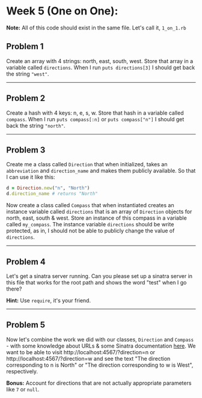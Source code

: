 # Week 5 (One on One):

__Note:__ All of this code should exist in the same file. Let's call it, `1_on_1.rb`

## Problem 1

Create an array with 4 strings: north, east, south, west. Store that array in a variable called `directions`. When I run `puts directions[3]` I should get back the string `"west"`.

----

## Problem 2

Create a hash with 4 keys: n, e, s, w. Store that hash in a variable called `compass`. When I run `puts compass[:n]` or `puts compass["n"]` I should get back the string `"north"`.

----

## Problem 3

Create me a class called `Direction` that when initialized, takes an `abbreviation` and `direction_name` and makes them publicly available. So that I can use it like this: 
```ruby
d = Direction.new("n", "North")
d.direction_name # returns "North"
```

Now create a class called `Compass` that when instantiated creates an instance variable called `directions` that is an array of `Direction` objects for north, east, south & west. Store an instance of this compass in a variable called `my_compass`. The instance variable `directions` should be write protected, as in, I should not be able to publicly change the value of `directions`.

----

## Problem 4

Let's get a sinatra server running. Can you please set up a sinatra server in this file that works for the root path and shows the word "test" when I go there?

__Hint:__ Use `require`, it's your friend. 

----

## Problem 5

Now let's combine the work we did with our classes, `Direction` and `Compass` - with some knowledge about URLs & some Sinatra documentation [here](http://www.sinatrarb.com/intro.html#Routes). We want to be able to visit http://localhost:4567/?direction=n or http://localhost:4567/?direction=w and see the text "The direction corresponding to n is North" or "The direction corresponding to w is West", respectively.

__Bonus:__ Account for directions that are not actually appropriate parameters like `7` or `null`.
